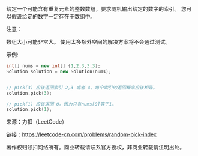 给定一个可能含有重复元素的整数数组，要求随机输出给定的数字的索引。 您可以假设给定的数字一定存在于数组中。

注意：

数组大小可能非常大。 使用太多额外空间的解决方案将不会通过测试。

示例:
```cpp
int[] nums = new int[] {1,2,3,3,3};
Solution solution = new Solution(nums);


// pick(3) 应该返回索引 2,3 或者 4。每个索引的返回概率应该相等。
solution.pick(3);

// pick(1) 应该返回 0。因为只有nums[0]等于1。
solution.pick(1);
```

来源：力扣（LeetCode）

链接：https://leetcode-cn.com/problems/random-pick-index

著作权归领扣网络所有。商业转载请联系官方授权，非商业转载请注明出处。